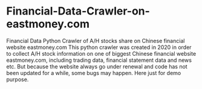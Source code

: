 # Financial-Data-Crawler-on-eastmoney.com
Financial Data Python Crawler of A/H stocks share on Chinese financial website eastmoney.com
This python crawler was created in 2020 in order to collect A/H stock information on one of biggest Chinese financial website eastmoney.com, including trading data, financial statement data and news etc. But because the website always go under renewal and code has not been updated for a while, some bugs may happen. Here just for demo purpose.
